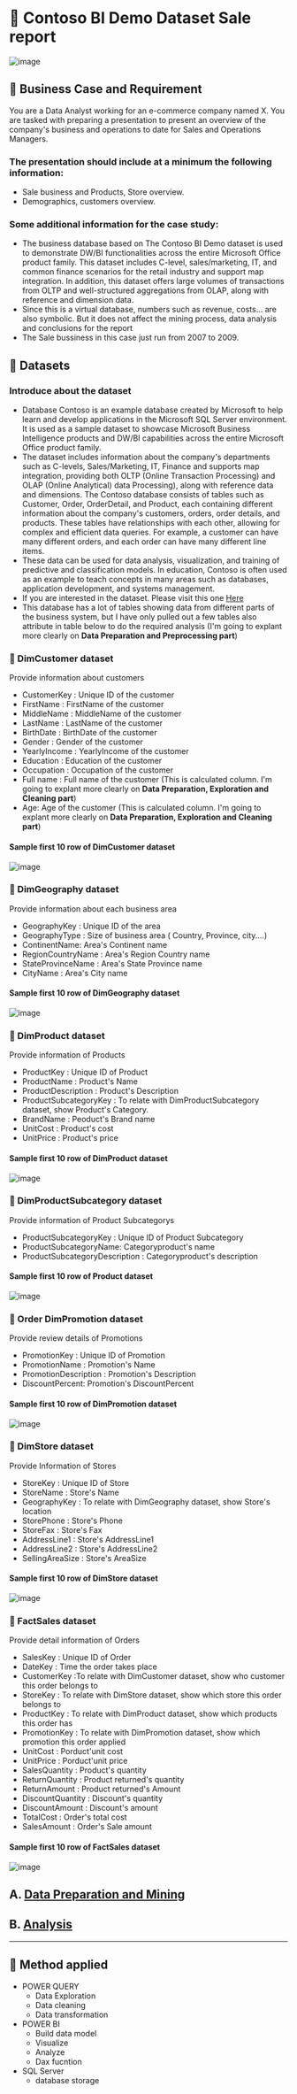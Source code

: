 # 🏢 Contoso BI Demo Dataset Sale report
![image](https://github.com/DooPhiLong/Contoso-BI-Demo-Dataset-Sale-report/assets/120476961/c2157388-661d-45fd-9daa-65e83648b8f5)

## 💼 Business Case and Requirement

You are a Data Analyst working for an e-commerce company named X. You are tasked with preparing a presentation to present an overview of the company's business and operations to date for Sales and Operations Managers. 

### The presentation should include at a minimum the following information: 
- Sale business and Products, Store overview. 
- Demographics, customers overview.

### Some additional information for the case study:
- The business database based on The Contoso BI Demo dataset is used to demonstrate DW/BI functionalities across the entire Microsoft Office product family. This dataset includes C-level, sales/marketing, IT, and common finance scenarios for the retail industry and support map integration. In addition, this dataset offers large volumes of transactions from OLTP and well-structured aggregations from OLAP, along with reference and dimension data.
- Since this is a virtual database, numbers such as revenue, costs... are also symbolic. But it does not affect the mining process, data analysis and conclusions for the report
- The Sale bussiness in this case just run from 2007 to 2009.

## 📂 Datasets
### Introduce about the dataset
- Database Contoso is an example database created by Microsoft to help learn and develop applications in the Microsoft SQL Server environment. It is used as a sample dataset to showcase Microsoft Business Intelligence products and DW/BI capabilities across the entire Microsoft Office product family.
- The dataset includes information about the company's departments such as C-levels, Sales/Marketing, IT, Finance and supports map integration, providing both OLTP (Online Transaction Processing) and OLAP (Online Analytical) data Processing), along with reference data and dimensions.
The Contoso database consists of tables such as Customer, Order, OrderDetail, and Product, each containing different information about the company's customers, orders, order details, and products. These tables have relationships with each other, allowing for complex and efficient data queries. For example, a customer can have many different orders, and each order can have many different line items.
- These data can be used for data analysis, visualization, and training of predictive and classification models. In education, Contoso is often used as an example to teach concepts in many areas such as databases, application development, and systems management.
- If you are interested in the dataset. Please visit this one [Here](https://www.microsoft.com/en-us/download/details.aspx?id=18279&44F86079-8679-400C-BFF2-9CA5F2BCBDFC=1)
- This database has a lot of tables showing data from different parts of the business system, but I have only pulled out a few tables also attribute in table below to do the required analysis (I'm going to explant more clearly on **Data Preparation and Preprocessing part**)
### 📎 DimCustomer dataset
Provide information about customers
- CustomerKey : Unique ID of the customer
- FirstName : FirstName of the customer
- MiddleName : MiddleName of the customer
- LastName : LastName of the customer
- BirthDate : BirthDate of the customer
- Gender : Gender of the customer
- YearlyIncome : YearlyIncome of the customer
- Education : Education of the customer
- Occupation : Occupation of the customer
- Full name : Full name of the customer (This is calculated column. I'm going to explant more clearly on **Data Preparation, Exploration and Cleaning part**)
- Age: Age of the customer (This is calculated column. I'm going to explant more clearly on **Data Preparation, Exploration and Cleaning part**)
#### Sample first 10 row of DimCustomer dataset
![image](https://github.com/DooPhiLong/Contoso-BI-Demo-Dataset-Sale-report/assets/120476961/e9634603-60f8-478f-ab13-4e50a54581f3)

### 📎 DimGeography dataset  
Provide information about each business area
- GeographyKey : Unique ID of the area
- GeographyType : Size of business area ( Country, Province, city....)
- ContinentName: Area's Continent name
- RegionCountryName : Area's  Region Country name
- StateProvinceName : Area's State Province name
- CityName : Area's City name
#### Sample first 10 row of DimGeography dataset 
![image](https://github.com/DooPhiLong/Contoso-BI-Demo-Dataset-Sale-report/assets/120476961/6af45dff-bd3f-4d9e-928c-c0775f6adc14)


### 📎 DimProduct dataset
Provide information of Products
- ProductKey : Unique ID of Product
- ProductName : Product's Name
- ProductDescription : Product's Description
- ProductSubcategoryKey : To relate with DimProductSubcategory dataset, show Product's Category.
- BrandName : Peoduct's Brand name
- UnitCost : Product's cost
- UnitPrice : Product's price
#### Sample first 10 row of DimProduct dataset
![image](https://github.com/DooPhiLong/Contoso-BI-Demo-Dataset-Sale-report/assets/120476961/dc00dbb8-ed53-48c2-95ab-b5afa7137c65)

### 📎 DimProductSubcategory dataset 
Provide information of Product Subcategorys
- ProductSubcategoryKey : Unique ID of Product Subcategory
- ProductSubcategoryName: Categoryproduct's name 
- ProductSubcategoryDescription : Categoryproduct's description
#### Sample first 10 row of Product dataset 
![image](https://github.com/DooPhiLong/Contoso-BI-Demo-Dataset-Sale-report/assets/120476961/197a6329-220b-4283-8faf-97018e6d6425)


### 📎 Order DimPromotion dataset 
Provide review details of Promotions
- PromotionKey : Unique ID of Promotion
- PromotionName : Promotion's Name
- PromotionDescription : Promotion's Description
- DiscountPercent: Promotion's DiscountPercent
#### Sample first 10 row of DimPromotion dataset 
![image](https://github.com/DooPhiLong/Contoso-BI-Demo-Dataset-Sale-report/assets/120476961/dffa7544-5dcb-4227-95d2-a405620d5769)


### 📎 DimStore dataset
Provide Information of Stores
- StoreKey : Unique ID of Store
- StoreName : Store's Name
- GeographyKey : To relate with DimGeography dataset, show Store's location
- StorePhone : Store's Phone
- StoreFax : Store's Fax
- AddressLine1 : Store's AddressLine1
- AddressLine2 : Store's AddressLine2
- SellingAreaSize : Store's AreaSize
#### Sample first 10 row of DimStore dataset
![image](https://github.com/DooPhiLong/Contoso-BI-Demo-Dataset-Sale-report/assets/120476961/dd2d4016-c662-413a-95e0-905367b834b5)

### 📎 FactSales dataset
Provide detail information of Orders
- SalesKey : Unique ID of Order
- DateKey : Time the order takes place
- CustomerKey :To relate with DimCustomer dataset, show who customer this order belongs to
- StoreKey : To relate with DimStore dataset, show which store this order belongs to
- ProductKey : To relate with DimProduct dataset, show which products this order has
- PromotionKey : To relate with DimPromotion dataset, show which promotion this order applied
- UnitCost : Porduct'unit cost
- UnitPrice : Porduct'unit price
- SalesQuantity : Product's quantity
- ReturnQuantity : Product returned's quantity
- ReturnAmount : Product returned's Amount
- DiscountQuantity : Discount's quantity
- DiscountAmount : Discount's amount
- TotalCost : Order's total cost
- SalesAmount : Order's Sale amount
#### Sample first 10 row of FactSales dataset
![image](https://github.com/DooPhiLong/Contoso-BI-Demo-Dataset-Sale-report/assets/120476961/1dce69e5-f153-430d-a29a-eda4e6503cbd)

## A. [Data Preparation and Mining](https://github.com/DooPhiLong/Contoso-BI-Demo-Dataset-Sale-report/blob/main/Data%20preparation%20and%20mining.md)
## B. [Analysis](https://github.com/DooPhiLong/Contoso-BI-Demo-Dataset-Sale-report/blob/main/Analytic%20and%20Dashboard%20report.md)

---

## 🔨 Method applied
- POWER QUERY
  - Data Exploration
  - Data cleaning
  - Data transformation
- POWER BI
  - Build data model
  - Visualize
  - Analyze
  - Dax fucntion
- SQL Server
  - database storage

